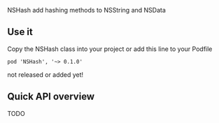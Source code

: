 NSHash add hashing methods to NSString and NSData

## Use it

Copy the NSHash class into your project or add this line to your Podfile

	pod 'NSHash', '~> 0.1.0'

not released or added yet!

## Quick API overview

TODO
